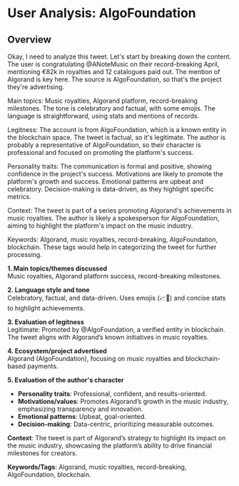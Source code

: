 # User Analysis: AlgoFoundation

## Overview

<think>
Okay, I need to analyze this tweet. Let's start by breaking down the content. The user is congratulating @ANoteMusic on their record-breaking April, mentioning €82k in royalties and 12 catalogues paid out. The mention of Algorand is key here. The source is AlgoFoundation, so that's the project they're advertising.

Main topics: Music royalties, Algorand platform, record-breaking milestones. The tone is celebratory and factual, with some emojis. The language is straightforward, using stats and mentions of records. 

Legitness: The account is from AlgoFoundation, which is a known entity in the blockchain space. The tweet is factual, so it's legitimate. The author is probably a representative of AlgoFoundation, so their character is professional and focused on promoting the platform's success.

Personality traits: The communication is formal and positive, showing confidence in the project's success. Motivations are likely to promote the platform's growth and success. Emotional patterns are upbeat and celebratory. Decision-making is data-driven, as they highlight specific metrics.

Context: The tweet is part of a series promoting Algorand's achievements in music royalties. The author is likely a spokesperson for AlgoFoundation, aiming to highlight the platform's impact on the music industry.

Keywords: Algorand, music royalties, record-breaking, AlgoFoundation, blockchain. These tags would help in categorizing the tweet for further processing.
</think>

**1. Main topics/themes discussed**  
Music royalties, Algorand platform success, record-breaking milestones.  

**2. Language style and tone**  
Celebratory, factual, and data-driven. Uses emojis (📈🎵) and concise stats to highlight achievements.  

**3. Evaluation of legitness**  
Legitimate: Promoted by @AlgoFoundation, a verified entity in blockchain. The tweet aligns with Algorand’s known initiatives in music royalties.  

**4. Ecosystem/project advertised**  
Algorand (AlgoFoundation), focusing on music royalties and blockchain-based payments.  

**5. Evaluation of the author's character**  
- **Personality traits**: Professional, confident, and results-oriented.  
- **Motivations/values**: Promotes Algorand’s growth in the music industry, emphasizing transparency and innovation.  
- **Emotional patterns**: Upbeat, goal-oriented.  
- **Decision-making**: Data-centric, prioritizing measurable outcomes.  

**Context**: The tweet is part of Algorand’s strategy to highlight its impact on the music industry, showcasing the platform’s ability to drive financial milestones for creators.  

**Keywords/Tags**: Algorand, music royalties, record-breaking, AlgoFoundation, blockchain.